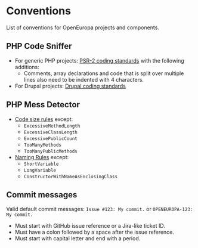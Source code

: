 # Conventions

List of conventions for OpenEuropa projects and components.

## PHP Code Sniffer

- For generic PHP projects: [PSR-2 coding standards](https://www.php-fig.org/psr/psr-2)
  with the following additions:
  - Comments, array declarations and code that is split over multiple lines also
    need to be indented with 4 characters.
- For Drupal projects: [Drupal coding standards](https://www.drupal.org/docs/develop/standards) 

## PHP Mess Detector

- [Code size rules](https://phpmd.org/rules/index.html#code-size-rules) except:
  - `ExcessiveMethodLength`
  - `ExcessiveClassLength`
  - `ExcessivePublicCount`
  - `TooManyMethods`
  - `TooManyPublicMethods`
- [Naming Rules](https://phpmd.org/rules/index.html#naming-rules) except:
  - `ShortVariable`
  - `LongVariable`
  - `ConstructorWithNameAsEnclosingClass`

## Commit messages

Valid default commit messages: `Issue #123: My commit.` or `OPENEUROPA-123: My commit.`

- Must start with GitHub issue reference or a Jira-like ticket ID.
- Must have a colon followed by a space after the issue reference.
- Must start with capital letter and end with a period.
